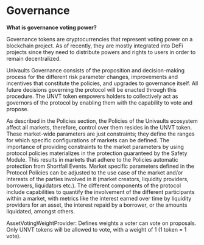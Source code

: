 # Governance

**What is governance voting power?**

Governance tokens are cryptocurrencies that represent voting power on a blockchain project. As of recently, they are mostly integrated into DeFi projects since they need to distribute powers and rights to users in order to remain decentralized.

Univaults Governance consists of the proposition and decision-making process for the different risk parameter changes, improvements and incentives that constitute the policies, and upgrades to governance itself. All future decisions governing the protocol will be enacted through this procedure. The UNVT token empowers holders to collectively act as governors of the protocol by enabling them with the capability to vote and propose.

As described in the Policies section, the Policies of the Univaults ecosystem affect all markets, therefore, control over them resides in the UNVT token. These market-wide parameters are just constraints; they define the ranges for which specific configurations of markets can be defined. The importance of providing constraints to the market parameters by using protocol policies materializes in the protection guaranteed by the Safety Module. This results in markets that adhere to the Policies automatic protection from Shortfall Events. Market specific parameters defined in the Protocol Policies can be adjusted to the use case of the market and/or interests of the parties involved in it (market creators, liquidity providers, borrowers, liquidators etc.). The different components of the protocol include capabilities to quantify the involvement of the different participants within a market, with metrics like the interest earned over time by liquidity providers for an asset, the interest repaid by a borrower, or the amounts liquidated, amongst others.



AssetVotingWeightProvider: Defines weights a voter can vote on proposals. Only UNVT tokens will be allowed to vote, with a weight of 1 (1 token = 1 vote).
